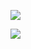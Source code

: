 [![](https://readme-typing-svg.herokuapp.com?color=%2336BCF7&lines=Hi!+I+am+iwtsyd)](https://git.io/typing-svg) 

![](https://github-profile-summary-cards.vercel.app/api/cards/profile-details?username=iwtsyd-none&theme=solarized_dark)
